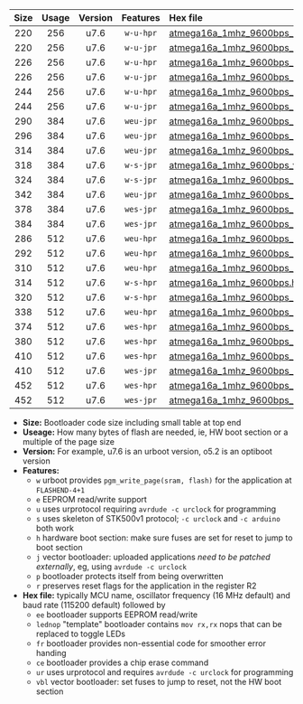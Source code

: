|Size|Usage|Version|Features|Hex file|
|:-:|:-:|:-:|:-:|:--|
|220|256|u7.6|`w-u-hpr`|[atmega16a_1mhz_9600bps_ur.hex](https://raw.githubusercontent.com/stefanrueger/urboot/main/bootloaders/atmega16a/fcpu_1mhz/9600_bps/atmega16a_1mhz_9600bps_ur.hex)|
|220|256|u7.6|`w-u-jpr`|[atmega16a_1mhz_9600bps_ur_vbl.hex](https://raw.githubusercontent.com/stefanrueger/urboot/main/bootloaders/atmega16a/fcpu_1mhz/9600_bps/atmega16a_1mhz_9600bps_ur_vbl.hex)|
|226|256|u7.6|`w-u-hpr`|[atmega16a_1mhz_9600bps_lednop_ur.hex](https://raw.githubusercontent.com/stefanrueger/urboot/main/bootloaders/atmega16a/fcpu_1mhz/9600_bps/atmega16a_1mhz_9600bps_lednop_ur.hex)|
|226|256|u7.6|`w-u-jpr`|[atmega16a_1mhz_9600bps_lednop_ur_vbl.hex](https://raw.githubusercontent.com/stefanrueger/urboot/main/bootloaders/atmega16a/fcpu_1mhz/9600_bps/atmega16a_1mhz_9600bps_lednop_ur_vbl.hex)|
|244|256|u7.6|`w-u-hpr`|[atmega16a_1mhz_9600bps_lednop_fr_ur.hex](https://raw.githubusercontent.com/stefanrueger/urboot/main/bootloaders/atmega16a/fcpu_1mhz/9600_bps/atmega16a_1mhz_9600bps_lednop_fr_ur.hex)|
|244|256|u7.6|`w-u-jpr`|[atmega16a_1mhz_9600bps_lednop_fr_ur_vbl.hex](https://raw.githubusercontent.com/stefanrueger/urboot/main/bootloaders/atmega16a/fcpu_1mhz/9600_bps/atmega16a_1mhz_9600bps_lednop_fr_ur_vbl.hex)|
|290|384|u7.6|`weu-jpr`|[atmega16a_1mhz_9600bps_ee_ur_vbl.hex](https://raw.githubusercontent.com/stefanrueger/urboot/main/bootloaders/atmega16a/fcpu_1mhz/9600_bps/atmega16a_1mhz_9600bps_ee_ur_vbl.hex)|
|296|384|u7.6|`weu-jpr`|[atmega16a_1mhz_9600bps_ee_lednop_ur_vbl.hex](https://raw.githubusercontent.com/stefanrueger/urboot/main/bootloaders/atmega16a/fcpu_1mhz/9600_bps/atmega16a_1mhz_9600bps_ee_lednop_ur_vbl.hex)|
|314|384|u7.6|`weu-jpr`|[atmega16a_1mhz_9600bps_ee_lednop_fr_ur_vbl.hex](https://raw.githubusercontent.com/stefanrueger/urboot/main/bootloaders/atmega16a/fcpu_1mhz/9600_bps/atmega16a_1mhz_9600bps_ee_lednop_fr_ur_vbl.hex)|
|318|384|u7.6|`w-s-jpr`|[atmega16a_1mhz_9600bps_vbl.hex](https://raw.githubusercontent.com/stefanrueger/urboot/main/bootloaders/atmega16a/fcpu_1mhz/9600_bps/atmega16a_1mhz_9600bps_vbl.hex)|
|324|384|u7.6|`w-s-jpr`|[atmega16a_1mhz_9600bps_lednop_vbl.hex](https://raw.githubusercontent.com/stefanrueger/urboot/main/bootloaders/atmega16a/fcpu_1mhz/9600_bps/atmega16a_1mhz_9600bps_lednop_vbl.hex)|
|342|384|u7.6|`weu-jpr`|[atmega16a_1mhz_9600bps_ee_lednop_fr_ce_ur_vbl.hex](https://raw.githubusercontent.com/stefanrueger/urboot/main/bootloaders/atmega16a/fcpu_1mhz/9600_bps/atmega16a_1mhz_9600bps_ee_lednop_fr_ce_ur_vbl.hex)|
|378|384|u7.6|`wes-jpr`|[atmega16a_1mhz_9600bps_ee_vbl.hex](https://raw.githubusercontent.com/stefanrueger/urboot/main/bootloaders/atmega16a/fcpu_1mhz/9600_bps/atmega16a_1mhz_9600bps_ee_vbl.hex)|
|384|384|u7.6|`wes-jpr`|[atmega16a_1mhz_9600bps_ee_lednop_vbl.hex](https://raw.githubusercontent.com/stefanrueger/urboot/main/bootloaders/atmega16a/fcpu_1mhz/9600_bps/atmega16a_1mhz_9600bps_ee_lednop_vbl.hex)|
|286|512|u7.6|`weu-hpr`|[atmega16a_1mhz_9600bps_ee_ur.hex](https://raw.githubusercontent.com/stefanrueger/urboot/main/bootloaders/atmega16a/fcpu_1mhz/9600_bps/atmega16a_1mhz_9600bps_ee_ur.hex)|
|292|512|u7.6|`weu-hpr`|[atmega16a_1mhz_9600bps_ee_lednop_ur.hex](https://raw.githubusercontent.com/stefanrueger/urboot/main/bootloaders/atmega16a/fcpu_1mhz/9600_bps/atmega16a_1mhz_9600bps_ee_lednop_ur.hex)|
|310|512|u7.6|`weu-hpr`|[atmega16a_1mhz_9600bps_ee_lednop_fr_ur.hex](https://raw.githubusercontent.com/stefanrueger/urboot/main/bootloaders/atmega16a/fcpu_1mhz/9600_bps/atmega16a_1mhz_9600bps_ee_lednop_fr_ur.hex)|
|314|512|u7.6|`w-s-hpr`|[atmega16a_1mhz_9600bps.hex](https://raw.githubusercontent.com/stefanrueger/urboot/main/bootloaders/atmega16a/fcpu_1mhz/9600_bps/atmega16a_1mhz_9600bps.hex)|
|320|512|u7.6|`w-s-hpr`|[atmega16a_1mhz_9600bps_lednop.hex](https://raw.githubusercontent.com/stefanrueger/urboot/main/bootloaders/atmega16a/fcpu_1mhz/9600_bps/atmega16a_1mhz_9600bps_lednop.hex)|
|338|512|u7.6|`weu-hpr`|[atmega16a_1mhz_9600bps_ee_lednop_fr_ce_ur.hex](https://raw.githubusercontent.com/stefanrueger/urboot/main/bootloaders/atmega16a/fcpu_1mhz/9600_bps/atmega16a_1mhz_9600bps_ee_lednop_fr_ce_ur.hex)|
|374|512|u7.6|`wes-hpr`|[atmega16a_1mhz_9600bps_ee.hex](https://raw.githubusercontent.com/stefanrueger/urboot/main/bootloaders/atmega16a/fcpu_1mhz/9600_bps/atmega16a_1mhz_9600bps_ee.hex)|
|380|512|u7.6|`wes-hpr`|[atmega16a_1mhz_9600bps_ee_lednop.hex](https://raw.githubusercontent.com/stefanrueger/urboot/main/bootloaders/atmega16a/fcpu_1mhz/9600_bps/atmega16a_1mhz_9600bps_ee_lednop.hex)|
|410|512|u7.6|`wes-hpr`|[atmega16a_1mhz_9600bps_ee_lednop_fr.hex](https://raw.githubusercontent.com/stefanrueger/urboot/main/bootloaders/atmega16a/fcpu_1mhz/9600_bps/atmega16a_1mhz_9600bps_ee_lednop_fr.hex)|
|410|512|u7.6|`wes-jpr`|[atmega16a_1mhz_9600bps_ee_lednop_fr_vbl.hex](https://raw.githubusercontent.com/stefanrueger/urboot/main/bootloaders/atmega16a/fcpu_1mhz/9600_bps/atmega16a_1mhz_9600bps_ee_lednop_fr_vbl.hex)|
|452|512|u7.6|`wes-hpr`|[atmega16a_1mhz_9600bps_ee_lednop_fr_ce.hex](https://raw.githubusercontent.com/stefanrueger/urboot/main/bootloaders/atmega16a/fcpu_1mhz/9600_bps/atmega16a_1mhz_9600bps_ee_lednop_fr_ce.hex)|
|452|512|u7.6|`wes-jpr`|[atmega16a_1mhz_9600bps_ee_lednop_fr_ce_vbl.hex](https://raw.githubusercontent.com/stefanrueger/urboot/main/bootloaders/atmega16a/fcpu_1mhz/9600_bps/atmega16a_1mhz_9600bps_ee_lednop_fr_ce_vbl.hex)|

- **Size:** Bootloader code size including small table at top end
- **Useage:** How many bytes of flash are needed, ie, HW boot section or a multiple of the page size
- **Version:** For example, u7.6 is an urboot version, o5.2 is an optiboot version
- **Features:**
  + `w` urboot provides `pgm_write_page(sram, flash)` for the application at `FLASHEND-4+1`
  + `e` EEPROM read/write support
  + `u` uses urprotocol requiring `avrdude -c urclock` for programming
  + `s` uses skeleton of STK500v1 protocol; `-c urclock` and `-c arduino` both work
  + `h` hardware boot section: make sure fuses are set for reset to jump to boot section
  + `j` vector bootloader: uploaded applications *need to be patched externally*, eg, using `avrdude -c urclock`
  + `p` bootloader protects itself from being overwritten
  + `r` preserves reset flags for the application in the register R2
- **Hex file:** typically MCU name, oscillator frequency (16 MHz default) and baud rate (115200 default) followed by
  + `ee` bootloader supports EEPROM read/write
  + `lednop` "template" bootloader contains `mov rx,rx` nops that can be replaced to toggle LEDs
  + `fr` bootloader provides non-essential code for smoother error handing
  + `ce` bootloader provides a chip erase command
  + `ur` uses urprotocol and requires `avrdude -c urclock` for programming
  + `vbl` vector bootloader: set fuses to jump to reset, not the HW boot section
